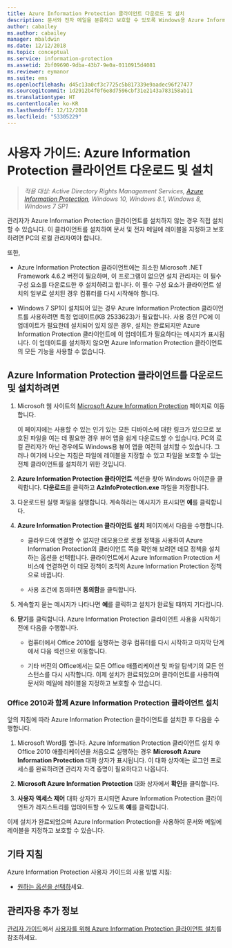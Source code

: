 ```yaml
---
title: Azure Information Protection 클라이언트 다운로드 및 설치
description: 문서와 전자 메일을 분류하고 보호할 수 있도록 Windows용 Azure Information Protection 클라이언트를 설치하는 사용자용 지침을 제공합니다.
author: cabailey
ms.author: cabailey
manager: mbaldwin
ms.date: 12/12/2018
ms.topic: conceptual
ms.service: information-protection
ms.assetid: 2bf09690-9dba-43b7-9e0a-0110915d4081
ms.reviewer: eymanor
ms.suite: ems
ms.openlocfilehash: d45c13a0cf3c7725c5b817339e9aadec96f27477
ms.sourcegitcommit: 1d2912b4f0f6e8d7596cbf31e2143a783158ab11
ms.translationtype: HT
ms.contentlocale: ko-KR
ms.lasthandoff: 12/12/2018
ms.locfileid: "53305229"
---
```

# <a name="user-guide-download-and-install-the-azure-information-protection-client"></a>사용자 가이드: Azure Information Protection 클라이언트 다운로드 및 설치

>*적용 대상: Active Directory Rights Management Services, [Azure Information Protection](https://azure.microsoft.com/pricing/details/information-protection), Windows 10, Windows 8.1, Windows 8, Windows 7 SP1*

관리자가 Azure Information Protection 클라이언트를 설치하지 않는 경우 직접 설치할 수 있습니다. 이 클라이언트를 설치하여 문서 및 전자 메일에 레이블을 지정하고 보호하려면 PC의 로컬 관리자여야 합니다.

또한,

- Azure Information Protection 클라이언트에는 최소한 Microsoft .NET Framework 4.6.2 버전이 필요하며, 이 프로그램이 없으면 설치 관리자는 이 필수 구성 요소를 다운로드한 후 설치하려고 합니다. 이 필수 구성 요소가 클라이언트 설치의 일부로 설치된 경우 컴퓨터를 다시 시작해야 합니다.

- Windows 7 SP1이 설치되어 있는 경우 Azure Information Protection 클라이언트를 사용하려면 특정 업데이트(KB 2533623)가 필요합니다. 사용 중인 PC에 이 업데이트가 필요한데 설치되어 있지 않은 경우, 설치는 완료되지만 Azure Information Protection 클라이언트에 이 업데이트가 필요하다는 메시지가 표시됩니다. 이 업데이트를 설치하지 않으면 Azure Information Protection 클라이언트의 모든 기능을 사용할 수 없습니다. 

## <a name="to-download-and-install-the-azure-information-protection-client"></a>Azure Information Protection 클라이언트를 다운로드 및 설치하려면    

1.  Microsoft 웹 사이트의 [Microsoft Azure Information Protection](https://go.microsoft.com/fwlink/?LinkId=303970) 페이지로 이동합니다.

    이 페이지에는 사용할 수 있는 인기 있는 모든 디바이스에 대한 링크가 있으므로 보호된 파일을 여는 데 필요한 경우 뷰어 앱을 쉽게 다운로드할 수 있습니다. PC의 로컬 관리자가 아닌 경우에도 Windows용 뷰어 앱을 여전히 설치할 수 있습니다. 그러나 여기에 나오는 지침은 파일에 레이블을 지정할 수 있고 파일을 보호할 수 있는 전체 클라이언트를 설치하기 위한 것입니다. 

2. **Azure Information Protection 클라이언트** 섹션을 찾아 Windows 아이콘을 클릭합니다. **다운로드**를 클릭하고 **AzInfoProtection.exe** 파일을 저장합니다.     

3. 다운로드된 실행 파일을 실행합니다. 계속하라는 메시지가 표시되면 **예**를 클릭합니다.    

4. **Azure Information Protection 클라이언트 설치** 페이지에서 다음을 수행합니다.     
    - 클라우드에 연결할 수 없지만 데모용으로 로컬 정책을 사용하여 Azure Information Protection의 클라이언트 쪽을 확인해 보려면 데모 정책을 설치하는 옵션을 선택합니다. 클라이언트에서 Azure Information Protection 서비스에 연결하면 이 데모 정책이 조직의 Azure Information Protection 정책으로 바뀝니다.    

    - 사용 조건에 동의하면 **동의함**을 클릭합니다.    

5. 계속할지 묻는 메시지가 나타나면 **예**를 클릭하고 설치가 완료될 때까지 기다립니다.    

6. **닫기**를 클릭합니다. Azure Information Protection 클라이언트 사용을 시작하기 전에 다음을 수행합니다.    

    - 컴퓨터에서 Office 2010를 실행하는 경우 컴퓨터를 다시 시작하고 마지막 단계에서 다음 섹션으로 이동합니다.    
        
    - 기타 버전의 Office에서는 모든 Office 애플리케이션 및 파일 탐색기의 모든 인스턴스를 다시 시작합니다. 이제 설치가 완료되었으며 클라이언트를 사용하여 문서와 메일에 레이블을 지정하고 보호할 수 있습니다.    

### <a name="installing-the-azure-information-protection-client-with-office-2010"></a>Office 2010과 함께 Azure Information Protection 클라이언트 설치    
앞의 지침에 따라 Azure Information Protection 클라이언트를 설치한 후 다음을 수행합니다.    

1. Microsoft Word를 엽니다. Azure Information Protection 클라이언트 설치 후 Office 2010 애플리케이션을 처음으로 실행하는 경우 **Microsoft Azure Information Protection** 대화 상자가 표시됩니다. 이 대화 상자에는 로그인 프로세스를 완료하려면 관리자 자격 증명이 필요하다고 나옵니다.

2. **Microsoft Azure Information Protection** 대화 상자에서 **확인**을 클릭합니다.

3. **사용자 액세스 제어** 대화 상자가 표시되면 Azure Information Protection 클라이언트가 레지스트리를 업데이트할 수 있도록 **예**를 클릭합니다.

이제 설치가 완료되었으며 Azure Information Protection을 사용하여 문서와 메일에 레이블을 지정하고 보호할 수 있습니다.

## <a name="other-instructions"></a>기타 지침    
Azure Information Protection 사용자 가이드의 사용 방법 지침:

- [원하는 옵션을 선택하](client-user-guide.md#what-do-you-want-to-do)세요.

## <a name="additional-information-for-administrators"></a>관리자용 추가 정보    
[관리자 가이드](client-admin-guide.md)에서 [사용자를 위해 Azure Information Protection 클라이언트 설치](client-admin-guide-install.md)를 참조하세요.
 
  
